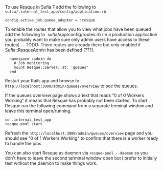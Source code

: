 To use Resque in Sufia 7 add the following to `sufia/.internal_test_app/config/application.rb`

```
config.active_job.queue_adapter = :resque
```

To enable the routes that allow you to view what jobs have been queued add the following to `sufia/app/config/routes.rb (in a production application you probably want to make sure only admin users have access to these routes) -- TODO: There routes are already there but only enabled if Sufia::ResqueAdmin has been defined (???). 

```
  namespace :admin do
    # Job monitoring
    mount Resque::Server, at: 'queues'
  end
```

Restart your Rails app and browse to `http://localhost:3000/admin/queues/overview` to see the queues.  

If the queues overview page shows a text that reads "0 of 0 Workers Working" it means that Resque has probably not been started. To start Resque run the following command from a separate terminal window and leave this terminal open/running. 

```
cd .internal_test_app
resque-pool start
```

Refresh the `http://localhost:3000/admin/queues/overview` page and you should see "0 of 1 Workers Working" to confirm that there is a worker ready to handle the jobs.

You can also start Resque as daemon via `resque-pool --daemon` so you don't have to leave the second terminal window open but I prefer to initially test without the daemon to make things work.



